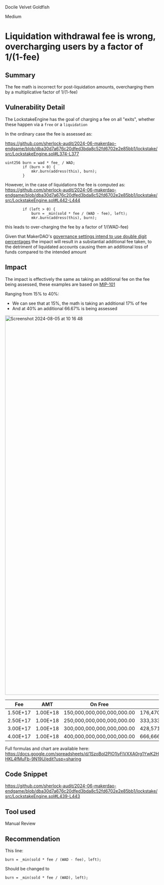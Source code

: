Docile Velvet Goldfish

Medium

# Liquidation withdrawal fee is wrong, overcharging users by a factor of 1/(1-fee)

## Summary

The fee math is incorrect for post-liquidation amounts, overcharging them by a multiplicative factor  of 1/(1-fee)

## Vulnerability Detail

The LockstakeEngine has the goal of charging a fee on all "exits", whether these happen via a `free` or a `liquidation`

In the ordinary case the fee is assessed as: 

https://github.com/sherlock-audit/2024-06-makerdao-endgame/blob/dba30d7a676c20dfed3bda8c52fd6702e2e85bb1/lockstake/src/LockstakeEngine.sol#L374-L377

```solidity
uint256 burn = wad * fee_ / WAD;
        if (burn > 0) {
            mkr.burn(address(this), burn);
        }
```

However, in the case of liquidations the fee is computed as:
https://github.com/sherlock-audit/2024-06-makerdao-endgame/blob/dba30d7a676c20dfed3bda8c52fd6702e2e85bb1/lockstake/src/LockstakeEngine.sol#L442-L444

```solidity
        if (left > 0) {
            burn = _min(sold * fee / (WAD - fee), left);
            mkr.burn(address(this), burn);
```

this leads to over-charging the fee by a factor of 1/(WAD-fee)

Given that MakerDAO's [governance settings intend to use double digit percentages](https://mips.makerdao.com/mips/details/MIP101#4-3-8-3) the impact will result in a substantial additional fee taken, to the detriment of liquidated accounts causing them an additional loss of funds compared to the intended amount



## Impact

The impact is effectively the same as taking an additional fee on the fee being assessed, these examples are based on [MIP-101](https://mips.makerdao.com/mips/details/MIP101)

Ranging from 15% to 40%:
- We can see that at 15%, the math is taking an additional 17% of fee
- And at 40% an additional 66.67% is being assessed

<img width="1241" alt="Screenshot 2024-08-05 at 10 16 48" src="https://github.com/user-attachments/assets/c571c1ff-498c-442e-bf23-d94576bb7323">


|Fee     |AMT     |On Free                   |On Remove                 |Delta   |%     |
|--------|--------|--------------------------|--------------------------|--------|------|
|1.50E+17|1.00E+18|150,000,000,000,000,000.00|176,470,588,235,294,000.00|2.65E+16|117.65|
|2.50E+17|1.00E+18|250,000,000,000,000,000.00|333,333,333,333,333,000.00|8.33E+16|133.33|
|3.00E+17|1.00E+18|300,000,000,000,000,000.00|428,571,428,571,429,000.00|1.29E+17|142.86|
|4.00E+17|1.00E+18|400,000,000,000,000,000.00|666,666,666,666,667,000.00|2.67E+17|166.67|


Full formulas and chart are available here: https://docs.google.com/spreadsheets/d/1SzoBoI2PIO1lyFlVXXA0rg1YwK2HHKL4fMuFb-9N19U/edit?usp=sharing


## Code Snippet

https://github.com/sherlock-audit/2024-06-makerdao-endgame/blob/dba30d7a676c20dfed3bda8c52fd6702e2e85bb1/lockstake/src/LockstakeEngine.sol#L439-L443


## Tool used

Manual Review

## Recommendation

This line:
```solidity
burn = _min(sold * fee / (WAD - fee), left);
```

Should be changed to
```solidity
burn = _min(sold * fee / (WAD), left);
```